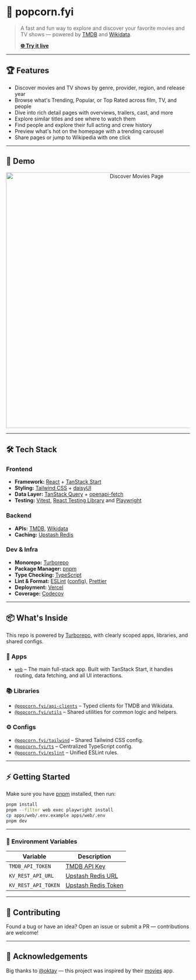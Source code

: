 # 🍿 popcorn.fyi

> A fast and fun way to explore and discover your favorite movies and TV shows — powered by [TMDB](https://developer.themoviedb.org) and [Wikidata](https://www.wikidata.org/).
>
> **[🌐 Try it live](https://popcorn.fyi)**

---

## 🏆 Features

- Discover movies and TV shows by genre, provider, region, and release year
- Browse what's Trending, Popular, or Top Rated across film, TV, and people
- Dive into rich detail pages with overviews, trailers, cast, and more
- Explore similar titles and see where to watch them
- Find people and explore their full acting and crew history
- Preview what's hot on the homepage with a trending carousel
- Share pages or jump to Wikipedia with one click

---

## 🎥 Demo

<p align="center">
  <img src="./assets/discover-movies.png" alt="Discover Movies Page" width="700"/>
</p>

---

## 🛠 Tech Stack

### **Frontend**

- **Framework:** [React](https://react.dev) + [TanStack Start](https://tanstack.com/router/latest/docs/framework/react/start/overview)
- **Styling:** [Tailwind CSS](https://tailwindcss.com) + [daisyUI](https://daisyui.com)
- **Data Layer:** [TanStack Query](https://tanstack.com/query/latest) + [openapi-fetch](https://www.npmjs.com/package/openapi-fetch)
- **Testing:** [Vitest](https://vitest.dev), [React Testing Library](https://testing-library.com) and [Playwright](https://playwright.dev)

### **Backend**

- **APIs:** [TMDB](https://developer.themoviedb.org/reference/intro/getting-started), [Wikidata](https://www.wikidata.org/w/api.php)
- **Caching:** [Upstash Redis](https://upstash.com)

### **Dev & Infra**

- **Monorepo:** [Turborepo](https://turbo.build/repo)
- **Package Manager:** [pnpm](https://pnpm.io)
- **Type Checking:** [TypeScript](https://www.typescriptlang.org)
- **Lint & Format:** [ESLint](https://eslint.org) ([config](https://github.com/jimmy-guzman/eslint-config)), [Prettier](https://prettier.io)
- **Deployment:** [Vercel](https://vercel.com)
- **Coverage:** [Codecov](https://about.codecov.io)

---

## 📦 What's Inside

This repo is powered by [Turborepo](https://turbo.build/repo), with clearly scoped apps, libraries, and shared configs.

### 🚀 Apps

- [`web`](./apps/web/README.md) – The main full-stack app. Built with TanStack Start, it handles routing, data fetching, and all UI interactions.

### 📚 Libraries

- [`@popcorn.fyi/api-clients`](./libs/api-clients/README.md) – Typed clients for TMDB and Wikidata.
- [`@popcorn.fyi/utils`](./libs/utils/README.md) – Shared utilities for common logic and helpers.

### ⚙️ Configs

- [`@popcorn.fyi/tailwind`](./configs/tailwind/README.md) – Shared Tailwind CSS config.
- [`@popcorn.fyi/ts`](./configs/ts/README.md) – Centralized TypeScript config.
- [`@popcorn.fyi/eslint`](./configs/eslint/README.md) – Unified ESLint rules.

---

## ⚡ Getting Started

Make sure you have [pnpm](https://pnpm.io) installed, then run:

```bash
pnpm install
pnpm --filter web exec playwright install
cp apps/web/.env.example apps/web/.env
pnpm dev
```

---

### 🔐 Environment Variables

| Variable            | Description                                             |
| ------------------- | ------------------------------------------------------- |
| `TMDB_API_TOKEN`    | [TMDB API Key](https://www.themoviedb.org/settings/api) |
| `KV_REST_API_URL`   | [Upstash Redis URL](https://upstash.com/docs/redis)     |
| `KV_REST_API_TOKEN` | [Upstash Redis Token](https://upstash.com/docs/redis)   |

---

## 💪 Contributing

Found a bug or have an idea? Open an issue or submit a PR — contributions are welcome!

---

## 🙌 Acknowledgements

Big thanks to [@oktay](https://github.com/oktay) — this project was inspired by their [movies](https://github.com/oktay/movies) app.
